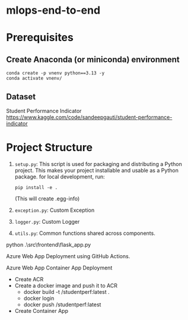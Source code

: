 # mlops-end-to-end

# Prerequisites 
## Create Anaconda (or miniconda) environment
```
conda create -p vnenv python==3.13 -y
conda activate vnenv/
```
## Dataset
Student Performance Indicator
https://www.kaggle.com/code/sandeepgauti/student-performance-indicator


# Project Structure
1. `setup.py`: This script is used for packaging and distributing a Python project. This makes your project installable and usable as a Python package.
for local development, run:
    ```
    pip install -e .
    ```
    (This will create .egg-info)

2. `exception.py`: Custom Exception
3. `logger.py`: Custom Logger
4. `utils.py`: Common functions shared across components.


python .\src\frontend\flask_app.py

Azure Web App Deployment using GitHub Actions.

Azure Web App Container App Deployment
- Create ACR
- Create a docker image and push it to ACR
    - docker build -t <acr>/studentperf:latest .
    - docker login <acr>
    - docker push <acr>/studentperf:latest
- Create Container App


